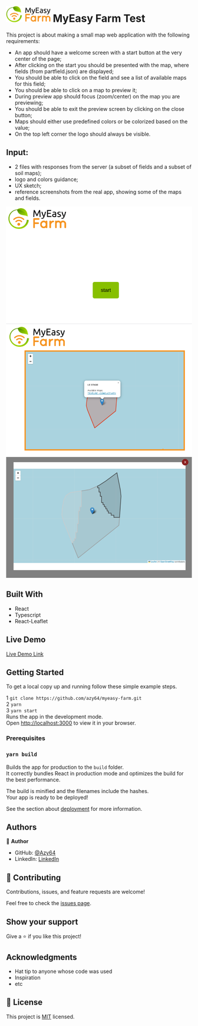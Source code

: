# <img src='./public/2-logo.png' width="120" alt="logo"/> MyEasy Farm Test 

This project is about making a small map web application with the following requirements:
- An app should have a welcome screen with a start button at the very center of the page;
- After clicking on the start you should be presented with the map, where fields (from partfield.json) are displayed;
- You should be able to click on the field and see a list of available maps for this field;
- You should be able to click on a map to preview it;
- During preview app should focus (zoom/center) on the map you are previewing;
- You should be able to exit the preview screen by clicking on the close button;
- Maps should either use predefined colors or be colorized based on the value;
- On the top left corner the logo should always be visible.


 ## Input:
- 2 files with responses from the server (a subset of fields and a subset of soil maps);
- logo and colors guidance;
- UX sketch;
- reference screenshots from the real app, showing some of the maps and fields.


![screenshot](./s1.png)
![screenshot](./s2.png)
![screenshot](./s3.png)


## Built With

- React
- Typescript
- React-Leaflet
  
## Live Demo

[Live Demo Link](https://livedemo.com)


## Getting Started

To get a local copy up and running follow these simple example steps.

1  `
git clone https://github.com/azy64/myeasy-farm.git
`
<br/>
2  `
yarn 
`
<br/>
3  `
yarn start
`
<br>
Runs the app in the development mode.\
Open [http://localhost:3000](http://localhost:3000) to view it in your browser.
### Prerequisites


### `yarn build`

Builds the app for production to the `build` folder.\
It correctly bundles React in production mode and optimizes the build for the best performance.

The build is minified and the filenames include the hashes.\
Your app is ready to be deployed!

See the section about [deployment](https://facebook.github.io/create-react-app/docs/deployment) for more information.

## Authors

👤 **Author**

- GitHub: [@Azy64](https://github.com/azy64)
- LinkedIn: [LinkedIn](https://www.linkedin.com/in/azaria-saidi-524780112/)

## 🤝 Contributing

Contributions, issues, and feature requests are welcome!

Feel free to check the [issues page](../../issues/).

## Show your support

Give a ⭐️ if you like this project!

## Acknowledgments

- Hat tip to anyone whose code was used
- Inspiration
- etc

## 📝 License

This project is [MIT](./MIT.md) licensed.